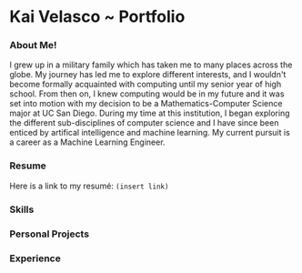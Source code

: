 # Kai Velasco ~ Portfolio
### About Me!
I grew up in a military family which has taken me to many places across the globe. My journey has led me to explore different interests, and I wouldn't become formally acquainted with computing until my senior year of high school. From then on, I knew computing would be in my future and it was set into motion with my decision to be a Mathematics-Computer Science major at UC San Diego. During my time at this institution, I began exploring the different sub-disciplines of computer science and I have since been enticed by artifical intelligence and machine learning. My current pursuit is a career as a Machine Learning Engineer.  

### Resume
Here is a link to my resumé: `(insert link)`

### Skills

### Personal Projects

### Experience
